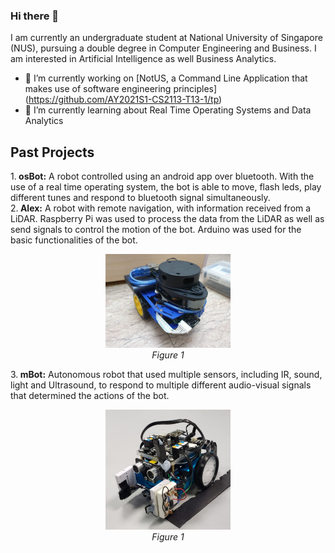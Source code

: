 ### Hi there 👋

<!--
**prachi2023/prachi2023** is a ✨ _special_ ✨ repository because its `README.md` (this file) appears on your GitHub profile.
-->
I am currently an undergraduate student at National University of Singapore (NUS), pursuing a double degree in Computer Engineering and Business. I am interested in Artificial Intelligence as well Business Analytics. 

- 🔭 I’m currently working on [NotUS, a Command Line Application that makes use of software engineering principles] (https://github.com/AY2021S1-CS2113-T13-1/tp)
- 🌱 I’m currently learning about Real Time Operating Systems and Data Analytics 
<!-- - 👯 I’m looking to collaborate on ...
Here are some ideas to get you started:
- 🤔 I’m looking for help with ...
- 💬 Ask me about ...
- 📫 How to reach me: 
- 😄 Pronouns: ...
- ⚡ Fun fact: ...
-->

## Past Projects 
1.<b> osBot:</b> A robot controlled using an android app over bluetooth. With the use of a real time operating system, the bot is able to move, flash leds, play different tunes and respond to bluetooth signal simultaneously. </br>
2.<b> Alex:</b> A robot with remote navigation, with information received from a LiDAR. Raspberry Pi was used to process the data from the LiDAR as well as send signals to control the motion of the bot. Arduino was used for the basic functionalities of the bot. </br>
<p align="center">
  <img alt="alex" src="images/alex.jpg" style="width:200px;" />
  <br><em>Figure 1</em>
</p>
3.<b> mBot:</b> Autonomous robot that used multiple sensors, including IR, sound, light and Ultrasound, to respond to multiple different audio-visual signals that determined the actions of the bot. 
<p align="center">
  <img alt="mBot" src="images/mbot.jpg" style="width:200px;" />
  <br><em>Figure 1</em>
</p>
